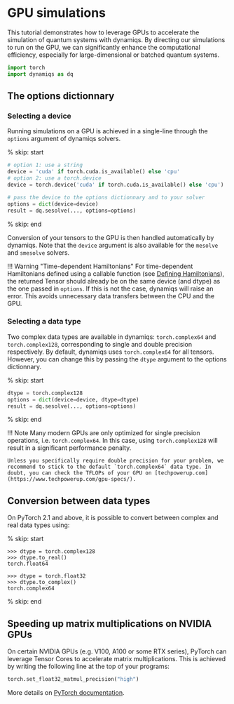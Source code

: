 # GPU simulations

This tutorial demonstrates how to leverage GPUs to accelerate the simulation of quantum systems with dynamiqs. By directing our simulations to run on the GPU, we can significantly enhance the computational efficiency, especially for large-dimensional or batched quantum systems.

```python
import torch
import dynamiqs as dq
```

## The options dictionnary

### Selecting a device

Running simulations on a GPU is achieved in a single-line through the `options` argument of dynamiqs solvers.

% skip: start

```python
# option 1: use a string
device = 'cuda' if torch.cuda.is_available() else 'cpu'
# option 2: use a torch.device
device = torch.device('cuda' if torch.cuda.is_available() else 'cpu')

# pass the device to the options dictionnary and to your solver
options = dict(device=device)
result = dq.sesolve(..., options=options)
```

% skip: end

Conversion of your tensors to the GPU is then handled automatically by dynamiqs. Note that the `device` argument is also available for the `mesolve` and `smesolve` solvers.

!!! Warning "Time-dependent Hamiltonians"
    For time-dependent Hamiltonians defined using a callable function (see [Defining Hamiltonians](/tutorials/defining-hamiltonians.html#time-dependent-hamiltonians)), the returned Tensor should already be on the same device (and dtype) as the one passed in `options`. If this is not the case, dynamiqs will raise an error. This avoids unnecessary data transfers between the CPU and the GPU.

### Selecting a data type

Two complex data types are available in dynamiqs: `torch.complex64` and `torch.complex128`, corresponding to single and double precision respectively. By default, dynamiqs uses `torch.complex64` for all tensors. However, you can change this by passing the `dtype` argument to the options dictionnary.

% skip: start

```python
dtype = torch.complex128
options = dict(device=device, dtype=dtype)
result = dq.sesolve(..., options=options)
```

% skip: end

!!! Note
    Many modern GPUs are only optimized for single precision operations, i.e. `torch.complex64`. In this case, using `torch.complex128` will result in a significant performance penalty.

    Unless you specifically require double precision for your problem, we recommend to stick to the default `torch.complex64` data type. In doubt, you can check the TFLOPs of your GPU on [techpowerup.com](https://www.techpowerup.com/gpu-specs/).

## Conversion between data types

On PyTorch 2.1 and above, it is possible to convert between complex and real data types using:

% skip: start

```pycon
>>> dtype = torch.complex128
>>> dtype.to_real()
torch.float64
```

```pycon
>>> dtype = torch.float32
>>> dtype.to_complex()
torch.complex64
```

% skip: end

## Speeding up matrix multiplications on NVIDIA GPUs

On certain NVIDIA GPUs (e.g. V100, A100 or some RTX series), PyTorch can leverage Tensor Cores to accelerate matrix multiplications. This is achieved by writing the following line at the top of your programs:

```python
torch.set_float32_matmul_precision("high")
```

More details on [PyTorch documentation](https://pytorch.org/docs/stable/generated/torch.set_float32_matmul_precision.html).
